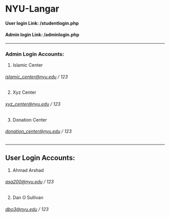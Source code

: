 # NYU-Langar

#### User login Link: /studentlogin.php

#### Admin login Link: /adminlogin.php

---

### Admin Login Accounts:

1. Islamic Center

###### islamic_center@nyu.edu / 123

2. Xyz Center

###### xyz_center@nyu.edu / 123

3. Donation Center

###### donation_center@nyu.edu / 123

---

## User Login Accounts:

1. Ahmad Arshad

###### asa200@nyu.edu / 123

2. Dan O Sullivan

###### dbo3@nyu.edu / 123
